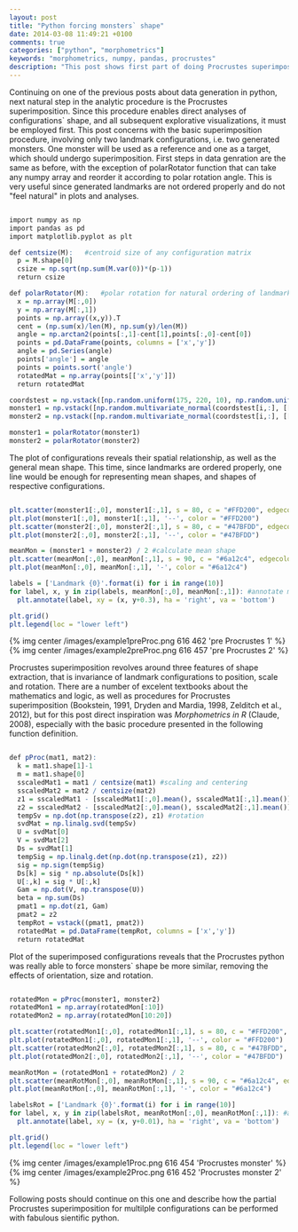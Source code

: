 ```yaml
---
layout: post
title: "Python forcing monsters` shape"
date: 2014-03-08 11:49:21 +0100
comments: true
categories: ["python", "morphometrics"]
keywords: "morphometrics, numpy, pandas, procrustes"
description: "This post shows first part of doing Procrustes superimposition in python, using only two matrices"
---
```


Continuing on one of the previous posts about data generation in python, next natural step in the analytic procedure is the Procrustes superimposition. Since this procedure enables direct analyses of configurations` shape, and all subsequent explorative visualizations, it must be employed first. This post concerns with the basic superimposition procedure, involving only two landmark configurations, i.e. two generated monsters. One monster will be used as a reference and one as a target, which should undergo superimposition. First steps in data genration are the same as before, with the exception of polarRotator function that can take any numpy array and reorder it according to polar rotation angle. This is very useful since generated landmarks are not ordered properly and do not "feel natural" in plots and analyses. 

```r Library import, data generation and some functions

import numpy as np
import pandas as pd
import matplotlib.pyplot as plt

def centsize(M):   #centroid size of any configuration matrix
  p = M.shape[0]
  csize = np.sqrt(np.sum(M.var(0))*(p-1))
  return csize

def polarRotator(M):   #polar rotation for natural ordering of landmarks
  x = np.array(M[:,0])
  y = np.array(M[:,1])
  points = np.array((x,y)).T
  cent = (np.sum(x)/len(M), np.sum(y)/len(M))
  angle = np.arctan2(points[:,1]-cent[1],points[:,0]-cent[0])
  points = pd.DataFrame(points, columns = ['x','y'])
  angle = pd.Series(angle)
  points['angle'] = angle
  points = points.sort('angle')
  rotatedMat = np.array(points[['x','y']])
  return rotatedMat

coordstest = np.vstack([np.random.uniform(175, 220, 10), np.random.uniform(175, 220, 10)]).T
monster1 = np.vstack([np.random.multivariate_normal(coordstest[i,:], [[3,0],[0,3]], 1) for i in range(10)])
monster2 = np.vstack([np.random.multivariate_normal(coordstest[i,:], [[3,0],[0,3]], 1) for i in range(10)])

monster1 = polarRotator(monster1)
monster2 = polarRotator(monster2)
```
The plot of configurations reveals their spatial relationship, as well as the general mean shape. This time, since landmarks are ordered properly, one line would be enough for representing mean shapes, and shapes of respective configurations. 

```r Plotting the original monsters

plt.scatter(monster1[:,0], monster1[:,1], s = 80, c = "#FFD200", edgecolors = 'none', label = "monster1")
plt.plot(monster1[:,0], monster1[:,1], '--', color = "#FFD200")
plt.scatter(monster2[:,0], monster2[:,1], s = 80, c = "#47BFDD", edgecolors = 'none', label = "monster2")
plt.plot(monster2[:,0], monster2[:,1], '--', color = "#47BFDD")

meanMon = (monster1 + monster2) / 2 #calculate mean shape
plt.scatter(meanMon[:,0], meanMon[:,1], s = 90, c = "#6a12c4", edgecolors = 'none', label = "mean monster")
plt.plot(meanMon[:,0], meanMon[:,1], '-', color = "#6a12c4")

labels = ['Landmark {0}'.format(i) for i in range(10)] 
for label, x, y in zip(labels, meanMon[:,0], meanMon[:,1]): #annotate mean landmarks by numbers
  plt.annotate(label, xy = (x, y+0.3), ha = 'right', va = 'bottom')

plt.grid()
plt.legend(loc = "lower left")
```

{% img center /images/example1preProc.png 616 462 'pre Procrustes 1' %}
{% img center /images/example2preProc.png 616 457 'pre Procrustes 2' %}

Procrustes superimposition revolves around three features of shape extraction, that is invariance of landmark configurations to position, scale and rotation. There are a number of excelent textbooks about the mathematics and logic, as well as procedures for Procrustes superimposition (Bookstein, 1991, Dryden and Mardia, 1998, Zelditch et al., 2012), but for this post direct inspiration was *Morphometrics in R* (Claude, 2008), especially with the basic procedure presented in the following function definition.

```r Partial Procrustes superimposition of two configurations

def pProc(mat1, mat2):
  k = mat1.shape[1]-1
  m = mat1.shape[0]
  sscaledMat1 = mat1 / centsize(mat1) #scaling and centering
  sscaledMat2 = mat2 / centsize(mat2)
  z1 = sscaledMat1 - [sscaledMat1[:,0].mean(), sscaledMat1[:,1].mean()]
  z2 = sscaledMat2 - [sscaledMat2[:,0].mean(), sscaledMat2[:,1].mean()]
  tempSv = np.dot(np.transpose(z2), z1) #rotation
  svdMat = np.linalg.svd(tempSv)
  U = svdMat[0]
  V = svdMat[2]
  Ds = svdMat[1]
  tempSig = np.linalg.det(np.dot(np.transpose(z1), z2))
  sig = np.sign(tempSig)
  Ds[k] = sig * np.absolute(Ds[k])
  U[:,k] = sig * U[:,k]
  Gam = np.dot(V, np.transpose(U))
  beta = np.sum(Ds)
  pmat1 = np.dot(z1, Gam)
  pmat2 = z2
  tempRot = vstack((pmat1, pmat2))
  rotatedMat = pd.DataFrame(tempRot, columns = ['x','y'])
  return rotatedMat
```
Plot of the superimposed configurations reveals that the Procrustes python was really able to force monsters` shape be more similar, removing the effects of orientation, size and rotation.

```r Plot of the superimposed configurations

rotatedMon = pProc(monster1, monster2)
rotatedMon1 = np.array(rotatedMon[:10])
rotatedMon2 = np.array(rotatedMon[10:20])

plt.scatter(rotatedMon1[:,0], rotatedMon1[:,1], s = 80, c = "#FFD200", edgecolors = 'none', label = "super monster1")
plt.plot(rotatedMon1[:,0], rotatedMon1[:,1], '--', color = "#FFD200")
plt.scatter(rotatedMon2[:,0], rotatedMon2[:,1], s = 80, c = "#47BFDD", edgecolors = 'none', label = "super monster2")
plt.plot(rotatedMon2[:,0], rotatedMon2[:,1], '--', color = "#47BFDD")

meanRotMon = (rotatedMon1 + rotatedMon2) / 2
plt.scatter(meanRotMon[:,0], meanRotMon[:,1], s = 90, c = "#6a12c4", edgecolors = 'none', label = "super mean monster")
plt.plot(meanRotMon[:,0], meanRotMon[:,1], '-', color = "#6a12c4")

labelsRot = ['Landmark {0}'.format(i) for i in range(10)] 
for label, x, y in zip(labelsRot, meanRotMon[:,0], meanRotMon[:,1]): #annotate mean landmarks by numbers
  plt.annotate(label, xy = (x, y+0.01), ha = 'right', va = 'bottom')

plt.grid()
plt.legend(loc = "lower left")
```

{% img center /images/example1Proc.png 616 454 'Procrustes monster' %}
{% img center /images/example2Proc.png 616 452 'Procrustes monster 2' %}

Following posts should continue on this one and describe how the partial Procrustes superimposition for multilple configurations can be performed with fabulous sientific python.